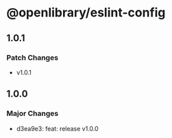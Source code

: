 # @openlibrary/eslint-config

## 1.0.1

### Patch Changes

- v1.0.1

## 1.0.0

### Major Changes

- d3ea9e3: feat: release v1.0.0
